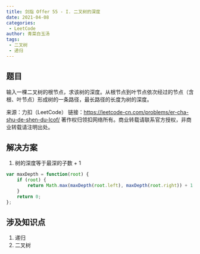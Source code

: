 ```yaml
---
title: 剑指 Offer 55 - I. 二叉树的深度
date: 2021-04-08
categories:
 - LeetCode
author: 青菜白玉汤
tags:
 - 二叉树
 - 递归
---
```


## 题目
输入一棵二叉树的根节点，求该树的深度。从根节点到叶节点依次经过的节点（含根、叶节点）形成树的一条路径，最长路径的长度为树的深度。

来源：力扣（LeetCode）
链接：https://leetcode-cn.com/problems/er-cha-shu-de-shen-du-lcof/
著作权归领扣网络所有。商业转载请联系官方授权，非商业转载请注明出处。

## 解决方案

1. 树的深度等于最深的子数 + 1
```javascript
var maxDepth = function(root) {
    if (root) {
        return Math.max(maxDepth(root.left), maxDepth(root.right)) + 1
    }
    return 0;
};
```

## 涉及知识点
1. 递归
2. 二叉树
